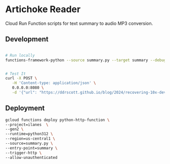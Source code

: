 # Artichoke Reader

Cloud Run Function scripts for text summary to audio MP3 conversion.



## Development


```sh

# Run locally
functions-framework-python --source summary.py --target summary --debug


# Test It
curl -X POST \
   -H 'Content-type: application/json' \
   0.0.0.0:8080 \
   -d '{"url": "https://ddrscott.github.io/blog/2024/recovering-10x-developer/"}'
```


## Deployment


```sh
gcloud functions deploy python-http-function \
--project=ilanes  \
--gen2 \
--runtime=python312 \
--region=us-central1 \
--source=summary.py \
--entry-point=summary \
--trigger-http \
--allow-unauthenticated
```
